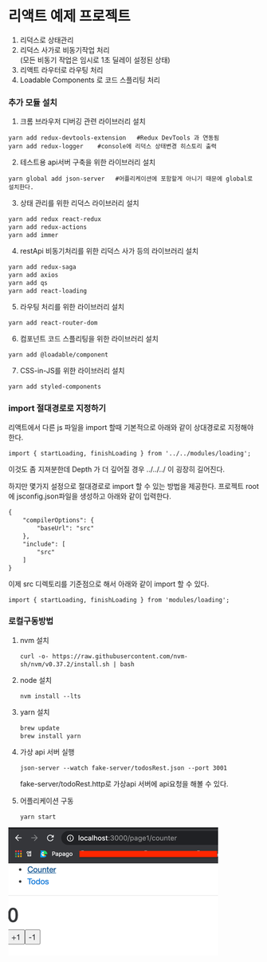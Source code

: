 # 리액트 예제 프로젝트
1. 리덕스로 상태관리
2. 리덕스 사가로 비동기작업 처리  
   (모든 비동기 작업은 임시로 1초 딜레이 설정된 상태)
3. 리액트 라우터로 라우팅 처리
4. Loadable Components 로 코드 스플리팅 처리

### 추가 모듈 설치
1. 크롬 브라우저 디버깅 관련 라이브러리 설치  
```
yarn add redux-devtools-extension   #Redux DevTools 과 연동됨  
yarn add redux-logger    #console에 리덕스 상태변경 히스토리 출력
```

2. 테스트용 api서버 구축을 위한 라이브러리 설치
```
yarn global add json-server   #어플리케이션에 포함할게 아니기 때문에 global로 설치한다.
```

3. 상태 관리를 위한 리덕스 라이브러리 설치
```
yarn add redux react-redux
yarn add redux-actions
yarn add immer
```

4. restApi 비동기처리를 위한 리덕스 사가 등의 라이브러리 설치
```
yarn add redux-saga
yarn add axios
yarn add qs
yarn add react-loading
```

5. 라우팅 처리를 위한 라이브러리 설치
```
yarn add react-router-dom
```

6. 컴포넌트 코드 스플리팅을 위한 라이브러리 설치
```
yarn add @loadable/component
```

7. CSS-in-JS를 위한 라이브러리 설치
```
yarn add styled-components
```

### import 절대경로로 지정하기  
리액트에서 다른 js 파일을 import 할때 기본적으로 아래와 같이 상대경로로 지정해야 한다.
```
import { startLoading, finishLoading } from '../../modules/loading';
```
이것도 좀 지져분한데 Depth 가 더 깊어질 경우 ../../../ 이 굉장히 길어진다.

하지만 몇가지 설정으로 절대경로로 import 할 수 있는 방법을 제공한다.
프로젝트 root에 jsconfig.json파일을 생성하고 아래와 같이 입력한다.
```
{
    "compilerOptions": {
        "baseUrl": "src"
    },
    "include": [
        "src"
    ]
}
```

이제 src 디렉토리를 기준점으로 해서 아래와 같이 import 할 수 있다.
```
import { startLoading, finishLoading } from 'modules/loading';
```

### 로컬구동방법
1. nvm 설치
    ```
    curl -o- https://raw.githubusercontent.com/nvm-sh/nvm/v0.37.2/install.sh | bash
    ```

2. node 설치
   ```
   nvm install --lts
   ```
   
3. yarn 설치
   ```
   brew update
   brew install yarn
   ```
   
4. 가상 api 서버 실행
   ```
   json-server --watch fake-server/todosRest.json --port 3001
   ```
   fake-server/todoRest.http로 가상api 서버에 api요청을 해볼 수 있다.


5. 어플리케이션 구동
   ```
   yarn start
   ```
![img.png](img.png)

